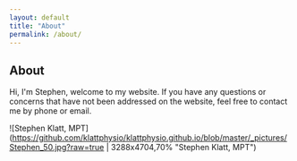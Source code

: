 ```yaml
---
layout: default
title: "About"
permalink: /about/
---
```

## About

Hi, I'm Stephen, welcome to my website. If you have any questions or concerns that have not been addressed on the website, feel free to contact me by phone or email.

![Stephen Klatt, MPT](https://github.com/klattphysio/klattphysio.github.io/blob/master/_pictures/Stephen_50.jpg?raw=true | 3288x4704,70% "Stephen Klatt, MPT")
